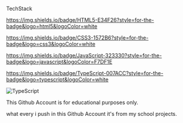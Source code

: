 TechStack



https://img.shields.io/badge/HTML5-E34F26?style=for-the-badge&logo=html5&logoColor=white


https://img.shields.io/badge/CSS3-1572B6?style=for-the-badge&logo=css3&logoColor=white


https://img.shields.io/badge/JavaScript-323330?style=for-the-badge&logo=javascript&logoColor=F7DF1E



https://img.shields.io/badge/TypeScript-007ACC?style=for-the-badge&logo=typescript&logoColor=white





![TypeScript](https://img.shields.io/badge/typescript-%23007ACC.svg?style=for-the-badge&logo=typescript&logoColor=white)






This Github Account is for educational purposes only.






what every i push in this Github Account it's from my school projects.

